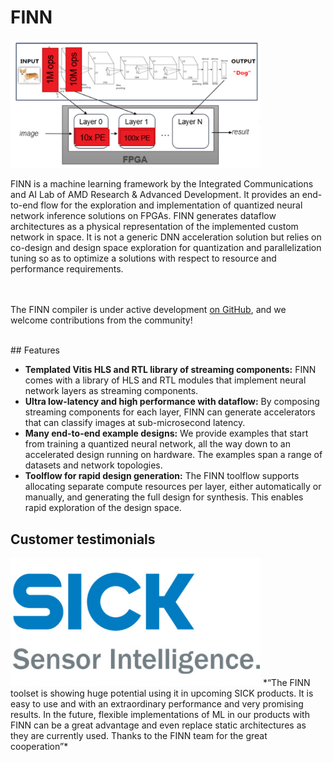 # FINN
<img src="img/finn-example.png" alt="drawing" width="400"/>

FINN is a machine learning framework by the Integrated Communications and AI Lab of AMD Research & Advanced Development.
It provides an end-to-end flow for the exploration and implementation of quantized neural network inference solutions on FPGAs.
FINN generates dataflow architectures as a physical representation of the implemented custom network in space.
It is not a generic DNN acceleration solution but relies on co-design and design space exploration for quantization and parallelization tuning so as to optimize a solutions with respect to resource and performance requirements.

<br><br>
The FINN compiler is under active development <a href="https://github.com/Xilinx/finn">on GitHub</a>, and we welcome contributions from the community!

<br>
## Features

* **Templated Vitis HLS and RTL library of streaming components:** FINN comes with a
library of HLS and RTL modules that implement neural network layers as streaming components.
* **Ultra low-latency and high performance
with dataflow:** By composing streaming components for each layer, FINN can
generate accelerators that can classify images at sub-microsecond latency.
* **Many end-to-end example designs:** We provide examples that start from training a
quantized neural network, all the way down to an accelerated design running on
hardware. The examples span a range of datasets and network topologies.
* **Toolflow for rapid design generation:** The FINN toolflow supports allocating
separate compute resources per layer, either automatically or manually, and
generating the full design for synthesis. This enables rapid exploration of the
design space.

## Customer testimonials
<img src="img/SICK_Logo.jpg" alt="drawing" width="400"/>
*“The FINN toolset is showing huge potential using it in upcoming SICK products.
It is easy to use and with an extraordinary performance and very promising results. 
In the future, flexible implementations of ML in our products with FINN can be a great advantage and even replace static architectures as they are currently used.
Thanks to the FINN team for the great cooperation”*

